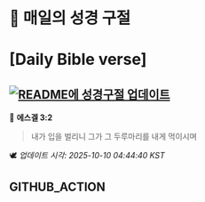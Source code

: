 # 🙏 매일의 성경 구절
# [Daily Bible verse]
## [![README에 성경구절 업데이트](https://github.com/DONGSUKA/first_test/actions/workflows/update-readme-bible.yml/badge.svg)](https://github.com/DONGSUKA/first_test/actions/workflows/update-readme-bible.yml)
<!-- START_BIBLE_VERSE -->
📖 **에스겔 3:2**
> 내가 입을 벌리니 그가 그 두루마리를 내게 먹이시며

🕊️ _업데이트 시각: 2025-10-10 04:44:40 KST_
  <!-- END_BIBLE_VERSE -->
## GITHUB_ACTION
